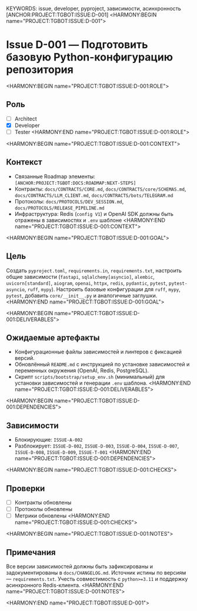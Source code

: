 KEYWORDS: issue, developer, pyproject, зависимости, асинхронность
[ANCHOR:PROJECT:TGBOT:ISSUE:D-001]
<HARMONY:BEGIN name="PROJECT:TGBOT:ISSUE:D-001">
# Issue D-001 — Подготовить базовую Python-конфигурацию репозитория

<HARMONY:BEGIN name="PROJECT:TGBOT:ISSUE:D-001:ROLE">
## Роль
- [ ] Architect
- [x] Developer
- [ ] Tester
<HARMONY:END name="PROJECT:TGBOT:ISSUE:D-001:ROLE">

<HARMONY:BEGIN name="PROJECT:TGBOT:ISSUE:D-001:CONTEXT">
## Контекст
- Связанные Roadmap элементы: `[ANCHOR:PROJECT:TGBOT:DOCS:ROADMAP:NEXT-STEPS]`
- Контракты: `docs/CONTRACTS/CORE.md`, `docs/CONTRACTS/core/SCHEMAS.md`, `docs/CONTRACTS/LLM_CLIENT.md`, `docs/CONTRACTS/bots/TELEGRAM.md`
- Протоколы: `docs/PROTOCOLS/DEV_SESSION.md`, `docs/PROTOCOLS/RELEASE_PIPELINE.md`
- Инфраструктура: Redis (`config V1`) и OpenAI SDK должны быть отражены в зависимостях и `.env` шаблоне
<HARMONY:END name="PROJECT:TGBOT:ISSUE:D-001:CONTEXT">

<HARMONY:BEGIN name="PROJECT:TGBOT:ISSUE:D-001:GOAL">
## Цель
Создать `pyproject.toml`, `requirements.in`, `requirements.txt`, настроить общие зависимости (`fastapi`, `sqlalchemy[asyncio]`, `alembic`, `uvicorn[standard]`, `aiogram`, `openai`, `httpx`, `redis`, `pydantic`, `pytest`, `pytest-asyncio`, `ruff`, `mypy`). Настроить базовые конфигурации для `ruff`, `mypy`, `pytest`, добавить `core/__init__.py` и аналогичные заглушки.
<HARMONY:END name="PROJECT:TGBOT:ISSUE:D-001:GOAL">

<HARMONY:BEGIN name="PROJECT:TGBOT:ISSUE:D-001:DELIVERABLES">
## Ожидаемые артефакты
- Конфигурационные файлы зависимостей и линтеров с фиксацией версий.
- Обновлённый `README.md` с инструкцией по установке зависимостей и переменных окружения (OpenAI, Redis, PostgreSQL).
- Скрипт `scripts/bootstrap/setup_env.sh` (минимальный) для установки зависимостей и генерации `.env` шаблона.
<HARMONY:END name="PROJECT:TGBOT:ISSUE:D-001:DELIVERABLES">

<HARMONY:BEGIN name="PROJECT:TGBOT:ISSUE:D-001:DEPENDENCIES">
## Зависимости
- Блокирующие: `ISSUE-A-002`
- Разблокирует: `ISSUE-D-002`, `ISSUE-D-003`, `ISSUE-D-004`, `ISSUE-D-007`, `ISSUE-D-008`, `ISSUE-D-009`, `ISSUE-T-001`
<HARMONY:END name="PROJECT:TGBOT:ISSUE:D-001:DEPENDENCIES">

<HARMONY:BEGIN name="PROJECT:TGBOT:ISSUE:D-001:CHECKS">
## Проверки
- [ ] Контракты обновлены
- [ ] Протоколы обновлены
- [ ] Метрики обновлены
<HARMONY:END name="PROJECT:TGBOT:ISSUE:D-001:CHECKS">

<HARMONY:BEGIN name="PROJECT:TGBOT:ISSUE:D-001:NOTES">
## Примечания
Все версии зависимостей должны быть зафиксированы и задокументированы в `docs/CHANGELOG.md`. Источник истины по версиям — `requirements.txt`. Учесть совместимость с `python>=3.11` и поддержку асинхронного Redis-клиента.
<HARMONY:END name="PROJECT:TGBOT:ISSUE:D-001:NOTES">

<HARMONY:END name="PROJECT:TGBOT:ISSUE:D-001">
